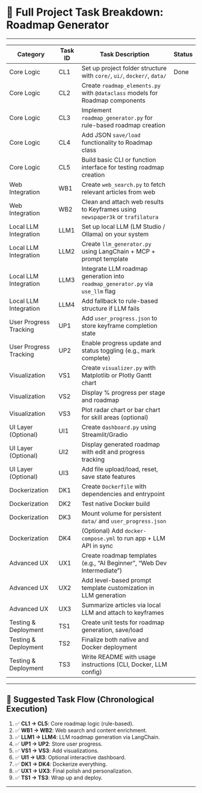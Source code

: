 # 🧭 **Full Project Task Breakdown: Roadmap Generator**

---

| Category      | Task ID | Task Description | Status |
| ------------- | -------- | ---------------------------------------------------------------------------- | ---------------- |
|  Core Logic | CL1      | Set up project folder structure with `core/`, `ui/`, `docker/`, `data/`      |        Done          |
| Core Logic | CL2      | Create `roadmap_elements.py` with `@dataclass` models for Roadmap components |                  |
| Core Logic | CL3      | Implement `roadmap_generator.py` for rule-based roadmap creation             |                  |
| Core Logic | CL4      | Add JSON `save/load` functionality to Roadmap class                          |                  |
| Core Logic | CL5      | Build basic CLI or function interface for testing roadmap creation           |                  |
| Web Integration             | WB1     | Create `web_search.py` to fetch relevant articles from web                      | |
| Web Integration             | WB2     | Clean and attach web results to Keyframes using `newspaper3k` or `trafilatura`  | |
| Local LLM Integration       | LLM1    | Set up local LLM (LM Studio / Ollama) on your system                            | |
| Local LLM Integration       | LLM2    | Create `llm_generator.py` using LangChain + MCP + prompt template               | |
| Local LLM Integration       | LLM3    | Integrate LLM roadmap generation into `roadmap_generator.py` via `use_llm` flag | |
| Local LLM Integration       | LLM4    | Add fallback to rule-based structure if LLM fails                               | |
| User Progress Tracking      | UP1     | Add `user_progress.json` to store keyframe completion state                     | |
| User Progress Tracking      | UP2     | Enable progress update and status toggling (e.g., mark complete)                | |
| Visualization               | VS1     | Create `visualizer.py` with Matplotlib or Plotly Gantt chart                    | |
| Visualization               | VS2     | Display % progress per stage and roadmap                                        | |
| Visualization               | VS3     | Plot radar chart or bar chart for skill areas (optional)                       | |
| UI Layer (Optional)         | UI1     | Create `dashboard.py` using Streamlit/Gradio                                   | |
| UI Layer (Optional)         | UI2     | Display generated roadmap with edit and progress tracking                       | |
| UI Layer (Optional)         | UI3     | Add file upload/load, reset, save state features                                | |
| Dockerization               | DK1     | Create `Dockerfile` with dependencies and entrypoint                            | |
| Dockerization               | DK2     | Test native Docker build                                                        | |
| Dockerization               | DK3     | Mount volume for persistent `data/` and `user_progress.json`                    | |
| Dockerization               | DK4     | (Optional) Add `docker-compose.yml` to run app + LLM API in sync                | |
| Advanced UX                 | UX1     | Create roadmap templates (e.g., “AI Beginner”, “Web Dev Intermediate”)          | |
| Advanced UX                 | UX2     | Add level-based prompt template customization in LLM generation                 | |
| Advanced UX                 | UX3     | Summarize articles via local LLM and attach to keyframes                        | |
| Testing & Deployment        | TS1     | Create unit tests for roadmap generation, save/load                             | |
| Testing & Deployment        | TS2     | Finalize both native and Docker deployment                                      | |
| Testing & Deployment        | TS3     | Write README with usage instructions (CLI, Docker, LLM config)                  | |

---

## 🔄 Suggested Task Flow (Chronological Execution)

1. ✅ **CL1 → CL5**: Core roadmap logic (rule-based).
2. ✅ **WB1 → WB2**: Web search and content enrichment.
3. ✅ **LLM1 → LLM4**: LLM roadmap generation via LangChain.
4. ✅ **UP1 → UP2**: Store user progress.
5. ✅ **VS1 → VS3**: Add visualizations.
6. ✅ **UI1 → UI3**: Optional interactive dashboard.
7. ✅ **DK1 → DK4**: Dockerize everything.
8. ✅ **UX1 → UX3**: Final polish and personalization.
9. ✅ **TS1 → TS3**: Wrap up and deploy.

---